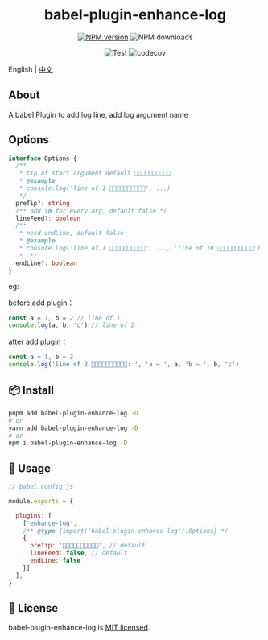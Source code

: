 
<p align="center">
<h1 align="center">babel-plugin-enhance-log</h1>
</p>

<div align="center">


 [![NPM version][npm-image]][npm-url] ![NPM downloads][download-image]

![Test][test-badge] ![codecov][codecov-badge]


[npm-image]: https://img.shields.io/npm/v/babel-plugin-enhance-log.svg?style=flat-square
[npm-url]: http://npmjs.org/package/babel-plugin-enhance-log


[download-image]: https://img.shields.io/npm/dm/babel-plugin-enhance-log.svg?style=flat-square



[test-badge]: https://github.com/baozouai/babel-plugin-enhance-log/actions/workflows/ci.yml/badge.svg

[codecov-badge]: https://codecov.io/github/baozouai/plugin-babel-plugin-enhance-log/branch/master/graph/badge.svg


</div>

English | [中文](./README-zh_CN.md)
## About

A babel Plugin to add log line, add log argument name


## Options

```ts
interface Options {
  /**
   * tip of start argument default 🚀🚀🚀🚀🚀🚀🚀🚀🚀🚀
   * @example
   * console.log('line of 1 🚀🚀🚀🚀🚀🚀🚀🚀🚀🚀', ...)
   */
  preTip?: string
  /** add \n for every arg, default false */
  lineFeed?: boolean
  /** 
   * need endLine, default false
   * @example
   * console.log('line of 1 🚀🚀🚀🚀🚀🚀🚀🚀🚀🚀', ..., 'line of 10 🚀🚀🚀🚀🚀🚀🚀🚀🚀🚀')
   *  */
  endLine?: boolean
}
```
eg:

before add plugin：
```ts
const a = 1, b = 2 // line of 1
console.log(a, b, 'c') // line of 2
```

after add plugin：
```ts
const a = 1, b = 2
console.log('line of 2 🚀🚀🚀🚀🚀🚀🚀🚀🚀🚀: ', 'a = ', a, 'b = ', b, 'c')
```


## 📦  Install

```sh
pnpm add babel-plugin-enhance-log -D
# or
yarn add babel-plugin-enhance-log -D
# or
npm i babel-plugin-enhance-log -D
```

##  🔨 Usage

```js
// babel.config.js

module.exports = {

  plugins: [
    ['enhance-log', 
    /** @type {import('babel-plugin-enhance-log').Options} */
    {  
      preTip: '🚀🚀🚀🚀🚀🚀🚀🚀🚀🚀', // default 
      lineFeed: false, // default
      endLine: false
    }]
  ],
}
```
## 📄 License

babel-plugin-enhance-log is [MIT licensed](./LICENSE).